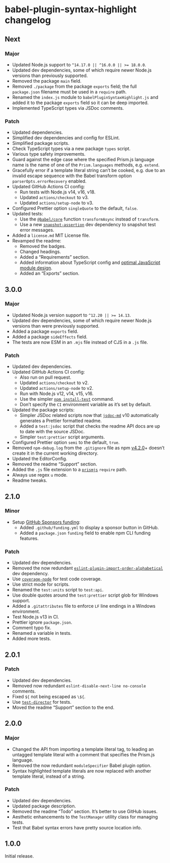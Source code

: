 # babel-plugin-syntax-highlight changelog

## Next

### Major

- Updated Node.js support to `^14.17.0 || ^16.0.0 || >= 18.0.0`.
- Updated dev dependencies, some of which require newer Node.js versions than previously supported.
- Removed the package `main` field.
- Removed `./package` from the package `exports` field; the full `package.json` filename must be used in a `require` path.
- Renamed the `index.js` module to `babelPluginSyntaxHighlight.js` and added it to the package `exports` field so it can be deep imported.
- Implemented TypeScript types via JSDoc comments.

### Patch

- Updated dependencies.
- Simplified dev dependencies and config for ESLint.
- Simplified package scripts.
- Check TypeScript types via a new package `types` script.
- Various type safety improvements.
- Guard against the edge case where the specified Prism.js language name is the name of one of the `Prism.languages` methods, e.g. `extend`.
- Gracefully error if a template literal string can’t be cooked, e.g. due to an invalid escape sequence with the Babel transform option `parserOpts.errorRecovery` enabled.
- Updated GitHub Actions CI config:
  - Run tests with Node.js v14, v16, v18.
  - Updated `actions/checkout` to v3.
  - Updated `actions/setup-node` to v3.
- Configured Prettier option `singleQuote` to the default, `false`.
- Updated tests:
  - Use the [`@babel/core`](https://npm.im/@babel/core) function `transformAsync` instead of `transform`.
  - Use a new [`snapshot-assertion`](https://npm.im/snapshot-assertion) dev dependency to snapshot test error messages.
- Added a `license.md` MIT License file.
- Revamped the readme:
  - Removed the badges.
  - Changed headings.
  - Added a “Requirements” section.
  - Added information about TypeScript config and [optimal JavaScript module design](https://jaydenseric.com/blog/optimal-javascript-module-design).
  - Added an “Exports” section.

## 3.0.0

### Major

- Updated Node.js version support to `^12.20 || >= 14.13`.
- Updated dev dependencies, some of which require newer Node.js versions than were previously supported.
- Added a package `exports` field.
- Added a package `sideEffects` field.
- The tests are now ESM in an `.mjs` file instead of CJS in a `.js` file.

### Patch

- Updated dev dependencies.
- Updated GitHub Actions CI config:
  - Also run on pull request.
  - Updated `actions/checkout` to v2.
  - Updated `actions/setup-node` to v2.
  - Run with Node.js v12, v14, v15, v16.
  - Use the simpler [`npm install-test`](https://docs.npmjs.com/cli/v7/commands/npm-install-test) command.
  - Don’t specify the `CI` environment variable as it’s set by default.
- Updated the package scripts:
  - Simpler JSDoc related scripts now that [`jsdoc-md`](https://npm.im/jsdoc-md) v10 automatically generates a Prettier formatted readme.
  - Added a `test:jsdoc` script that checks the readme API docs are up to date with the source JSDoc.
  - Simpler `test:prettier` script arguments.
- Configured Prettier option `semi` to the default, `true`.
- Removed `npm-debug.log` from the `.gitignore` file as npm [v4.2.0](https://github.com/npm/npm/releases/tag/v4.2.0)+ doesn’t create it in the current working directory.
- Updated the EditorConfig.
- Removed the readme “Support” section.
- Added the `.js` file extension to a [`prismjs`](https://npm.im/prismjs) `require` path.
- Always use regex `u` mode.
- Readme tweaks.

## 2.1.0

### Minor

- Setup [GitHub Sponsors funding](https://github.com/sponsors/jaydenseric):
  - Added `.github/funding.yml` to display a sponsor button in GitHub.
  - Added a `package.json` `funding` field to enable npm CLI funding features.

### Patch

- Updated dev dependencies.
- Removed the now redundant [`eslint-plugin-import-order-alphabetical`](https://npm.im/eslint-plugin-import-order-alphabetical) dev dependency.
- Use [`coverage-node`](https://npm.im/coverage-node) for test code coverage.
- Use strict mode for scripts.
- Renamed the `test:units` script to `test:api`.
- Use double quotes around the `test:prettier` script glob for Windows support.
- Added a `.gitattributes` file to enforce `LF` line endings in a Windows environment.
- Test Node.js v13 in CI.
- Prettier ignore `package.json`.
- Comment typo fix.
- Renamed a variable in tests.
- Added more tests.

## 2.0.1

### Patch

- Updated dev dependencies.
- Removed now redundant `eslint-disable-next-line no-console` comments.
- Fixed `${` not being escaped as `\${`.
- Use [`test-director`](https://npm.im/test-director) for tests.
- Moved the readme “Support” section to the end.

## 2.0.0

### Major

- Changed the API from importing a template literal tag, to leading an untagged template literal with a comment that specifies the Prism.js language.
- Removed the now redundant `moduleSpecifier` Babel plugin option.
- Syntax highlighted template literals are now replaced with another template literal, instead of a string.

### Patch

- Updated dev dependencies.
- Updated package description.
- Removed the readme “Todo” section. It’s better to use GitHub issues.
- Aesthetic enhancements to the `TestManager` utility class for managing tests.
- Test that Babel syntax errors have pretty source location info.

## 1.0.0

Initial release.
